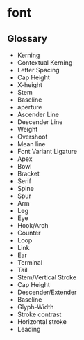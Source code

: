 # font

## Glossary

- Kerning
- Contextual Kerning
- Letter Spacing
- Cap Height
- X-height
- Stem
- Baseline
- aperture
- Ascender Line
- Descender Line
- Weight
- Overshoot
- Mean line
- Font Variant Ligature
- Apex
- Bowl
- Bracket
- Serif
- Spine
- Spur
- Arm
- Leg
- Eye
- Hook/Arch
- Counter
- Loop
- Link
- Ear
- Terminal
- Tail
- Stem/Vertical Stroke
- Cap Height
- Descender/Extender
- Baseline
- Glyph-Width
- Stroke contrast
- Horizontal stroke
- Leading